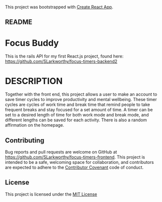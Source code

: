 This project was bootstrapped with [Create React App](https://github.com/facebook/create-react-app).

## README

# Focus Buddy

This is the rails API for my first React.js project, found here: https://github.com/SLarkworthy/focus-timers-backend2

# DESCRIPTION

Together with the front end, this project allows a user to make an account to save timer cycles to improve productivity and mental wellbeing. These timer cycles are cycles of work time and break time that remind people to take frequent breaks and stay focused for a set amount of time. A timer can be set to a desired length of time for both work mode and break mode, and different lengths can be saved for each activity. There is also a random affirmation on the homepage. 

## Contributing

Bug reports and pull requests are welcome on GitHub at https://github.com/SLarkworthy/focus-timers-frontend. This project is intended to be a safe, welcoming space for collaboration, and contributors are expected to adhere to the [Contributor Covenant](https://www.contributor-covenant.org/) code of conduct.

## License

This project is licensed under the [MIT License](https://opensource.org/licenses/MIT)
